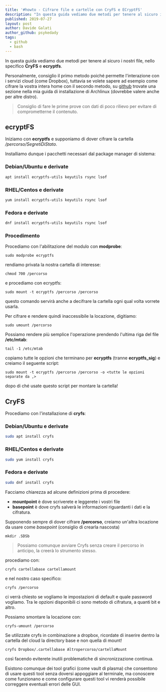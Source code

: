 ```yaml
---
title: '#howto - Cifrare file e cartelle con CryFS e ECryptFS'
description: "In questa guida vediamo due metodi per tenere al sicuro i nostri file, nello specifico CryFS e ecryptfs."
published: 2019-07-27
layout: post
author: Davide Galati
author_github: psykedady
tags:
  - github  
  - bash
---
```

In questa guida vediamo due metodi per tenere al sicuro i nostri file, nello specifico **CryFS** e **ecryptfs**.

Personalmente, consiglio il primo metodo poiché permette l'interazione con i servizi cloud (come Dropbox), tuttavia se volete sapere ad esempio come cifrare la vostra intera home con il secondo metodo, su [github](https://github.com/PsykeDady/Archlinux_installazione) trovate una sezione nella mia guida di installazione di Archlinux (dovrebbe valere anche per altre distro).

> Consiglio di fare le prime prove con dati di poco rilievo per evitare di comprometterne il contenuto.

## ecryptFS

Iniziamo con **ecryptfs** e supponiamo di dover cifrare la cartella _/percorso/SegretiDiStato_.

Installiamo dunque i pacchetti necessari dal package manager di sistema:

### Debian/Ubuntu e derivate

```bash
apt install ecryptfs-utils keyutils rsync lsof
```

### RHEL/Centos e derivate

```bash
yum install ecryptfs-utils keyutils rsync lsof
```

### Fedora e derivate
```bash
dnf install ecryptfs-utils keyutils rsync lsof
```

### Procedimento 
Procediamo con l'abilitazione del modulo con **modprobe**:

    sudo modprobe ecryptfs

rendiamo privata la nostra cartella di interesse:

    chmod 700 /percorso

e procediamo con ecryptfs:

    sudo mount -t ecryptfs /percorso /percorso

questo comando servirà anche a decifrare la cartella ogni qual volta vorrete usarla.

Per cifrare e rendere quindi inaccessibile la locazione, digitiamo:

    sudo umount /percorso

Possiamo rendere più semplice l'operazione prendendo l'ultima riga del file **/etc/mtab**:

    tail -1 /etc/mtab

copiamo tutte le opzioni che terminano per **ecryptfs** (tranne **ecryptfs_sig**) e creiamo il seguente script:

    sudo mount -t ecryptfs /percorso /percorso -o <tutte le opzioni separate da ,>

dopo di ché usate questo script per montare la cartella!

## CryFS

Procediamo con l'installazione di **cryfs**:

### Debian/Ubuntu e derivate
```bash
sudo apt install cryfs
```

### RHEL/Centos e derivate

```bash 
sudo yum install cryfs
```

### Fedora e derivate

```bash
sudo dnf install cryfs
```

Facciamo chiarezza ad alcune definizioni prima di procedere:

-   **mountpoint** è dove scriverete e leggerete i vostri file
-   **basepoint** è dove cryfs salverà le informazioni riguardanti i dati e la cifratura.

Supponendo sempre di dover cifrare **/percorso**, creiamo un'altra locazione da usare come _basepoint_ (consiglio di crearla nascosta)

    mkdir .SDSb 

> Possiamo comunque avviare Cryfs senza creare il percorso in anticipo, la creerà lo strumento stesso.

procediamo con:

    cryfs cartellabase cartellamount

e nel nostro caso specifico:

    cryfs /percorso

ci verrà chiesto se vogliamo le impostazioni di default e quale password vogliamo. Tra le opzioni disponibili ci sono metodo di cifratura, a quanti bit e altro.

Possiamo smontare la locazione con:

    cryfs-umount /percorso

Se utilizzate cryfs in combinazione a dropbox, ricordate di inserire dentro la cartella del cloud la directory base e non quella di mount!

    cryfs Dropbox/.cartellabase Altropercorso/cartellaMount

così facendo eviterete inutili problematiche di sincronizzazione continua.

Esistono comunque dei tool grafici (come vault di plasma) che consentono di usare questi tool senza doversi appoggiare al terminale, ma conoscere come funzionano e come configurare questi tool vi renderà possibile correggere eventuali errori delle GUI.